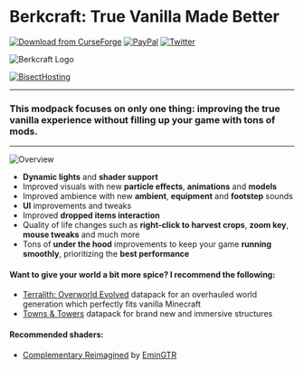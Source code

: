 # Berkcraft: True Vanilla Made Better

[![Download from CurseForge](https://img.shields.io/badge/CURSEFORGE-DOWNLOAD-orange?style=for-the-badge&logo=curseforge&logoColor=orange)](https://www.curseforge.com/minecraft/modpacks/berkcraft)	[![PayPal](https://img.shields.io/badge/SUPPORT%20ME-DONATE-blue?style=for-the-badge&logo=paypal "PayPal")](https://www.paypal.com/donate/?token=IKggYNWBWYWn0mcmRr49l85slAXrwrUgquJiu1Nxz3ltgZMRe6AhgunW777JtGi8hOl-9MUQ9Szrnvjc&locale.x=US "PayPal")	[![Twitter](https://img.shields.io/twitter/follow/joaovitorxn?color=blue&label=follow%20me&logo=twitter&style=for-the-badge "Twitter")](https://twitter.com/joaovitorxn "Twitter")

![Berkcraft Logo](https://www.bisecthosting.com/images/CF/Berkcraft/BH_BC_Title.png)

[![BisectHosting](https://www.bisecthosting.com/images/CF/Berkcraft/BH_BC_BisectPromo.png)](https://bisecthosting.com/berkcraft)


------------


### **This modpack focuses on only one thing: improving the true vanilla experience without filling up your game with tons of mods.**


------------


![Overview](https://www.bisecthosting.com/images/CF/Berkcraft/BH_BC_Overview.png)

- **Dynamic lights** and **shader support**
- Improved visuals with new **particle effects**, **animations** and **models**
- Improved ambience with new **ambient**, **equipment** and **footstep** sounds
- **UI** improvements and tweaks
- Improved **dropped items interaction**
- Quality of life changes such as **right-click to harvest crops**, **zoom key**, **mouse tweaks** and much more
- Tons of **under the hood** improvements to keep your game **running smoothly**, prioritizing the **best performance**

#### **Want to give your world a bit more spice? I recommend the following:**

- [Terralith: Overworld Evolved](https://www.planetminecraft.com/data-pack/terralith-overworld-evolved-100-biomes-caves-and-more/ "Terralith: Overworld Evolved") datapack for an overhauled world generation which perfectly fits vanilla Minecraft
- [Towns & Towers](https://www.planetminecraft.com/data-pack/towns-amp-towers-structure-overhaul/ "Towns & Towers") datapack for brand new and immersive structures

#### **Recommended shaders:**
- [Complementary Reimagined](https://www.curseforge.com/minecraft/customization/complementary-reimagined "Complementary Reimagined") by [EminGTR](https://www.curseforge.com/members/emingtr/followers "EminGTR")
